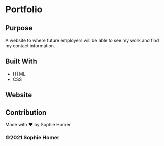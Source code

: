 # Portfolio

## Purpose
A website to where future employers will be able to see my work and find my contact information.

## Built With
* HTML
* CSS

## Website


## Contribution
Made with ❤️ by Sophie Homer

### ©️2021 Sophie Homer